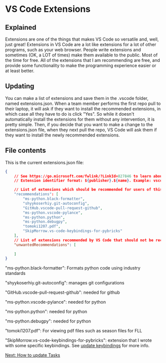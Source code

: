 # VS Code Extensions

## Explained
Extensions are one of the things that makes VS Code so versatile and, well, just great! Extensions in VS Code are a lot like extensions for a lot of other programs, such as your web browser. People write extensions and sometimes (OK, a LOT of times) make them available to the public. Most of the time for free. All of the extensions that I am recommending are free, and provide some functionality to make the programming experience easier or at least better.

## Updating
You can make a list of extensions and save them in the .vscode folder, named extensions.json. When a team member performs the first repo pull to their laptop, it will ask if they want to install the recommended extensions, in which case all they have to do is click "Yes". So while it doesn't automatically install the extensions for them without any intervention, it is pretty simple. Then, if you decide that you want to make a change to the extensions.json file, when they next pull the repo, VS Code will ask them if they want to install the newly recommended extensions.

## File contents
This is the current extensions.json file:

```json
{
	// See https://go.microsoft.com/fwlink/?LinkId=827846 to learn about workspace recommendations.
	// Extension identifier format: ${publisher}.${name}. Example: vscode.csharp

	// List of extensions which should be recommended for users of this workspace.
	"recommendations": [
		"ms-python.black-formatter",
		"shyykoserhiy.git-autoconfig",
		"GitHub.vscode-pull-request-github",
		"ms-python.vscode-pylance",
		"ms-python.python",
		"ms-python.debugpy",
		"tomoki1207.pdf",
		"SkipMorrow.vs-code-keybindings-for-pybricks"
	],
	// List of extensions recommended by VS Code that should not be recommended for users of this workspace.
	"unwantedRecommendations": [
		
	]
}
```

"ms-python.black-formatter": Formats python code using industry standards

"shyykoserhiy.git-autoconfig": manages git configurations

"GitHub.vscode-pull-request-github": needed for github

"ms-python.vscode-pylance": needed for python

"ms-python.python": needed for python

"ms-python.debugpy": needed for python

"tomoki1207.pdf": For viewing pdf files such as season files for FLL

"SkipMorrow.vs-code-keybindings-for-pybricks": extension that I wrote with some specific keybindings. See [update keybindings](https://github.com/MrGibbage/fll-pybricks-vscode-tutorial/blob/main/update-keybindings.md) for more info.

[Next: How to update Tasks](https://github.com/MrGibbage/fll-pybricks-vscode-tutorial/blob/main/update-tasks.md)
